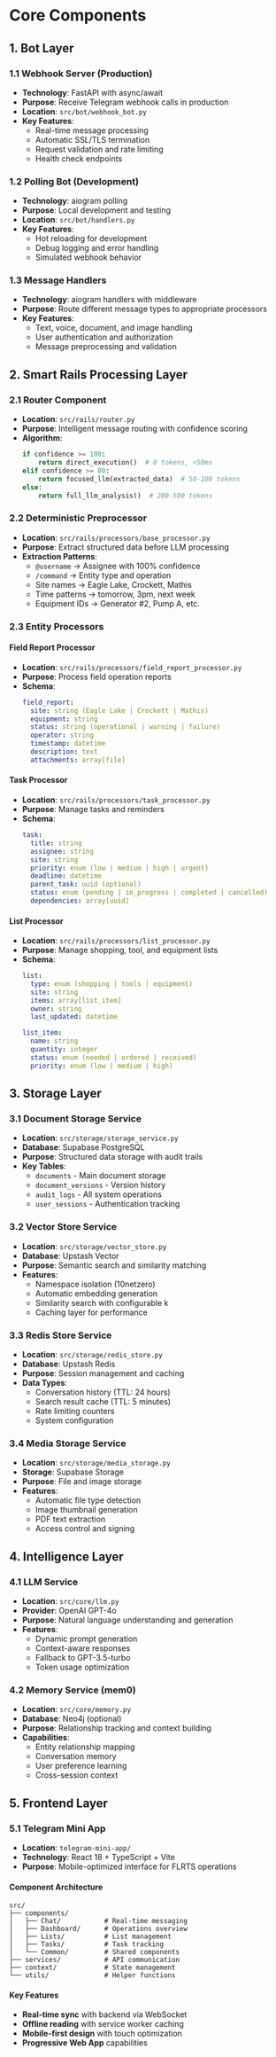 # Core Components

## 1. Bot Layer

### 1.1 Webhook Server (Production)
- **Technology**: FastAPI with async/await
- **Purpose**: Receive Telegram webhook calls in production
- **Location**: `src/bot/webhook_bot.py`
- **Key Features**:
  - Real-time message processing
  - Automatic SSL/TLS termination
  - Request validation and rate limiting
  - Health check endpoints

### 1.2 Polling Bot (Development)
- **Technology**: aiogram polling
- **Purpose**: Local development and testing
- **Location**: `src/bot/handlers.py`
- **Key Features**:
  - Hot reloading for development
  - Debug logging and error handling
  - Simulated webhook behavior

### 1.3 Message Handlers
- **Technology**: aiogram handlers with middleware
- **Purpose**: Route different message types to appropriate processors
- **Key Features**:
  - Text, voice, document, and image handling
  - User authentication and authorization
  - Message preprocessing and validation

## 2. Smart Rails Processing Layer

### 2.1 Router Component
- **Location**: `src/rails/router.py`
- **Purpose**: Intelligent message routing with confidence scoring
- **Algorithm**:
  ```python
  if confidence >= 100:
      return direct_execution()  # 0 tokens, <50ms
  elif confidence >= 80:
      return focused_llm(extracted_data)  # 50-100 tokens
  else:
      return full_llm_analysis()  # 200-500 tokens
  ```

### 2.2 Deterministic Preprocessor
- **Location**: `src/rails/processors/base_processor.py`
- **Purpose**: Extract structured data before LLM processing
- **Extraction Patterns**:
  - `@username` → Assignee with 100% confidence
  - `/command` → Entity type and operation
  - Site names → Eagle Lake, Crockett, Mathis
  - Time patterns → tomorrow, 3pm, next week
  - Equipment IDs → Generator #2, Pump A, etc.

### 2.3 Entity Processors

#### Field Report Processor
- **Location**: `src/rails/processors/field_report_processor.py`
- **Purpose**: Process field operation reports
- **Schema**:
  ```yaml
  field_report:
    site: string (Eagle Lake | Crockett | Mathis)
    equipment: string
    status: string (operational | warning | failure)
    operator: string
    timestamp: datetime
    description: text
    attachments: array[file]
  ```

#### Task Processor
- **Location**: `src/rails/processors/task_processor.py`
- **Purpose**: Manage tasks and reminders
- **Schema**:
  ```yaml
  task:
    title: string
    assignee: string
    site: string
    priority: enum (low | medium | high | urgent)
    deadline: datetime
    parent_task: uuid (optional)
    status: enum (pending | in_progress | completed | cancelled)
    dependencies: array[uuid]
  ```

#### List Processor
- **Location**: `src/rails/processors/list_processor.py`
- **Purpose**: Manage shopping, tool, and equipment lists
- **Schema**:
  ```yaml
  list:
    type: enum (shopping | tools | equipment)
    site: string
    items: array[list_item]
    owner: string
    last_updated: datetime
  
  list_item:
    name: string
    quantity: integer
    status: enum (needed | ordered | received)
    priority: enum (low | medium | high)
  ```

## 3. Storage Layer

### 3.1 Document Storage Service
- **Location**: `src/storage/storage_service.py`
- **Database**: Supabase PostgreSQL
- **Purpose**: Structured data storage with audit trails
- **Key Tables**:
  - `documents` - Main document storage
  - `document_versions` - Version history
  - `audit_logs` - All system operations
  - `user_sessions` - Authentication tracking

### 3.2 Vector Store Service
- **Location**: `src/storage/vector_store.py`
- **Database**: Upstash Vector
- **Purpose**: Semantic search and similarity matching
- **Features**:
  - Namespace isolation (10netzero)
  - Automatic embedding generation
  - Similarity search with configurable k
  - Caching layer for performance

### 3.3 Redis Store Service
- **Location**: `src/storage/redis_store.py`
- **Database**: Upstash Redis
- **Purpose**: Session management and caching
- **Data Types**:
  - Conversation history (TTL: 24 hours)
  - Search result cache (TTL: 5 minutes)
  - Rate limiting counters
  - System configuration

### 3.4 Media Storage Service
- **Location**: `src/storage/media_storage.py`
- **Storage**: Supabase Storage
- **Purpose**: File and image storage
- **Features**:
  - Automatic file type detection
  - Image thumbnail generation
  - PDF text extraction
  - Access control and signing

## 4. Intelligence Layer

### 4.1 LLM Service
- **Location**: `src/core/llm.py`
- **Provider**: OpenAI GPT-4o
- **Purpose**: Natural language understanding and generation
- **Features**:
  - Dynamic prompt generation
  - Context-aware responses
  - Fallback to GPT-3.5-turbo
  - Token usage optimization

### 4.2 Memory Service (mem0)
- **Location**: `src/core/memory.py`
- **Database**: Neo4j (optional)
- **Purpose**: Relationship tracking and context building
- **Capabilities**:
  - Entity relationship mapping
  - Conversation memory
  - User preference learning
  - Cross-session context

## 5. Frontend Layer

### 5.1 Telegram Mini App
- **Location**: `telegram-mini-app/`
- **Technology**: React 18 + TypeScript + Vite
- **Purpose**: Mobile-optimized interface for FLRTS operations

#### Component Architecture
```
src/
├── components/
│   ├── Chat/           # Real-time messaging
│   ├── Dashboard/      # Operations overview
│   ├── Lists/          # List management
│   ├── Tasks/          # Task tracking
│   └── Common/         # Shared components
├── services/           # API communication
├── context/            # State management
└── utils/              # Helper functions
```

#### Key Features
- **Real-time sync** with backend via WebSocket
- **Offline reading** with service worker caching
- **Mobile-first design** with touch optimization
- **Progressive Web App** capabilities
